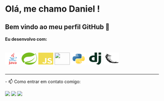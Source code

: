 # Olá, me chamo Daniel ! 
## Bem vindo ao meu perfil GitHub 👋

<h4>Eu desenvolvo com:</h4>

<div style="display: inline_block"><br>
  <img align="center" height="40" width="50" src="https://raw.githubusercontent.com/devicons/devicon/master/icons/java/java-original-wordmark.svg">
  <img align="center" height="40" width="50" src="https://raw.githubusercontent.com/devicons/devicon/master/icons/spring/spring-original.svg">
  <img align="center" height="40" width="50" src="https://raw.githubusercontent.com/devicons/devicon/master/icons/javascript/javascript-plain.svg">
  <img align="center" height="40" width="50" src="https://cdn.jsdelivr.net/gh/devicons/devicon@latest/icons/angular/angular-original.svg">
  <img align="center"  height="40" width="50" src="https://raw.githubusercontent.com/devicons/devicon/master/icons/python/python-original.svg">
  <img align="center"  height="40" width="50" src="https://raw.githubusercontent.com/devicons/devicon/master/icons/django/django-plain.svg">
  <img align="center"  height="40" width="50" src="https://raw.githubusercontent.com/devicons/devicon/master/icons/flask/flask-original.svg">
</div>
<br>

<div>

<hr>
- 📫 Como entrar em contato comigo:
  
<div> 
  <br>
  <a href="https://discord.com/users/1016543014576992276" target="_blank"><img src="https://img.shields.io/badge/Discord-7289DA?style=for-the-badge&logo=discord&logoColor=white" target="_blank"></a> 
  <a href="mailto:dnsouzadev02@gmail.com"><img src="https://img.shields.io/badge/-Gmail-%23333?style=for-the-badge&logo=gmail&logoColor=white" target="_blank"></a>
  <a href="https://www.linkedin.com/in/dnsouzadev" target="_blank"><img src="https://img.shields.io/badge/-LinkedIn-%230077B5?style=for-the-badge&logo=linkedin&logoColor=white" target="_blank"></a> 
</div>
